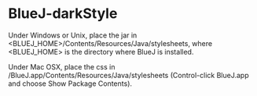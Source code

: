 # BlueJ-darkStyle
Under Windows or Unix, place the jar in <BLUEJ_HOME>/Contents/Resources/Java/stylesheets, where <BLUEJ_HOME> is the directory where BlueJ is installed.

Under Mac OSX, place the css in /BlueJ.app/Contents/Resources/Java/stylesheets (Control-click BlueJ.app and choose Show Package Contents).
